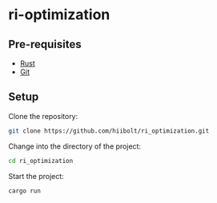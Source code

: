 # ri-optimization

## Pre-requisites
- [Rust](https://www.rust-lang.org/)
- [Git](https://git-scm.com/downloads)

## Setup
Clone the repository:
```bash
git clone https://github.com/hiibolt/ri_optimization.git
```

Change into the directory of the project:
```bash
cd ri_optimization
```

Start the project:
```bash
cargo run
```
